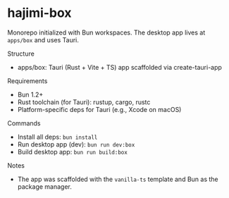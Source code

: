 # hajimi-box

Monorepo initialized with Bun workspaces. The desktop app lives at `apps/box` and uses Tauri.

Structure
- apps/box: Tauri (Rust + Vite + TS) app scaffolded via create-tauri-app

Requirements
- Bun 1.2+
- Rust toolchain (for Tauri): rustup, cargo, rustc
- Platform-specific deps for Tauri (e.g., Xcode on macOS)

Commands
- Install all deps: `bun install`
- Run desktop app (dev): `bun run dev:box`
- Build desktop app: `bun run build:box`

Notes
- The app was scaffolded with the `vanilla-ts` template and Bun as the package manager.
